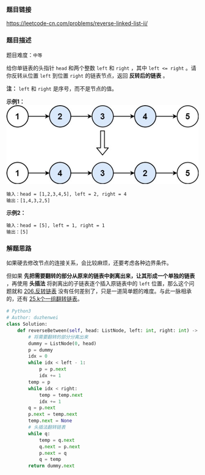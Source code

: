 ### 题目链接
https://leetcode-cn.com/problems/reverse-linked-list-ii/

### 题目描述
题目难度：```中等```

给你单链表的头指针 ```head``` 和两个整数 ```left``` 和 ```right``` ，其中 ```left <= right``` 。请你反转从位置 ```left``` 到位置 ```right``` 的链表节点，返回 **反转后的链表** 。

**注：** ```left``` 和 ```right``` 是序号，而不是节点的值。

**示例1：**
![示意图](../assets/92.示例图.png)
```
输入：head = [1,2,3,4,5], left = 2, right = 4
输出：[1,4,3,2,5]
```
**示例2：**
```
输入：head = [5], left = 1, right = 1
输出：[5]
```

### 解题思路
如果硬去修改节点的连接关系，会比较麻烦，还要考虑各种边界条件。

但如果 **先把需要翻转的部分从原来的链表中剥离出来，让其形成一个单独的链表** ，再使用 **头插法** 将剥离出的子链表逐个插入原链表中的 ```left``` 位置，那么这个问题就和 [206.反转链表](206.反转链表.md) 没有任何差别了，只是一道简单题的难度。与此一脉相承的，还有 [25.k个一组翻转链表](25.k个一组翻转链表.md)。

```python
# Python3
# Author: duzhenwei
class Solution:
    def reverseBetween(self, head: ListNode, left: int, right: int) -> ListNode:
        # 将需要翻转的部分分离出来
        dummy = ListNode(0, head)
        p = dummy
        idx = 0
        while idx < left - 1:
            p = p.next
            idx += 1
        temp = p
        while idx < right:
            temp = temp.next
            idx += 1
        q = p.next
        p.next = temp.next
        temp.next = None
        # 头插法翻转链表
        while q:
            temp = q.next
            q.next = p.next
            p.next = q
            q = temp
        return dummy.next
```